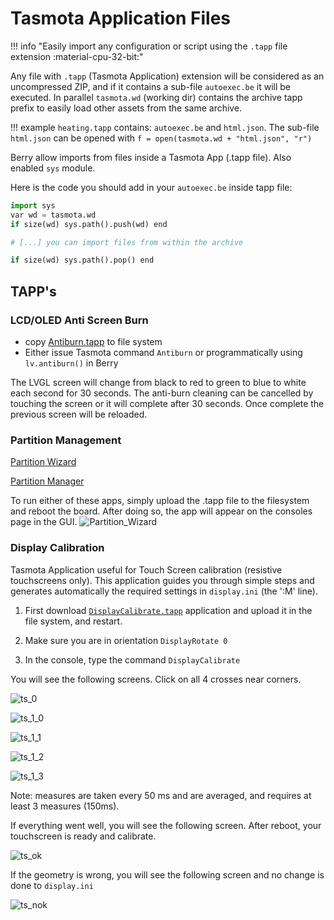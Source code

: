 # Tasmota Application Files 

!!! info "Easily import any configuration or script using the `.tapp` file extension :material-cpu-32-bit:"

Any file with `.tapp` (Tasmota Application) extension will be considered as an uncompressed ZIP, and if it contains a sub-file `autoexec.be` it will be executed. In parallel `tasmota.wd` (working dir) contains the archive tapp prefix to easily load other assets from the same archive.

!!! example 
    `heating.tapp` contains: `autoexec.be` and `html.json`. The sub-file `html.json` can be opened with `f = open(tasmota.wd + "html.json", "r")`

Berry allow imports from files inside a Tasmota App (.tapp file). Also enabled `sys` module.

Here is the code you should add in your `autoexec.be` inside tapp file:

```python
import sys
var wd = tasmota.wd
if size(wd) sys.path().push(wd) end

# [...] you can import files from within the archive

if size(wd) sys.path().pop() end
```

## TAPP's

### LCD/OLED Anti Screen Burn

* copy [Antiburn.tapp](https://raw.githubusercontent.com/arendst/Tasmota/development/tasmota/berry/modules/Antiburn.tapp) to file system
* Either issue Tasmota command `Antiburn` or programmatically using `lv.antiburn()` in Berry

The LVGL screen will change from black to red to green to blue to white each second for 30 seconds. The anti-burn cleaning can be cancelled by touching the screen or it will complete after 30 seconds. Once complete the previous screen will be reloaded.

### Partition Management

[Partition Wizard](https://raw.githubusercontent.com/arendst/Tasmota/development/tasmota/berry/modules/Partition_Wizard.tapp)

[Partition Manager](https://raw.githubusercontent.com/arendst/Tasmota/development/tasmota/berry/modules/Partition_Manager.tapp)

To run either of these apps, simply upload the .tapp file to the filesystem and reboot the board.  After doing so, the app will appear on the consoles page in the GUI.
![Partition_Wizard](https://github.com/ryancasler/docs/blob/dfdbedfe7c301e5c17ce3214b14c395d288920c6/docs/_media/Partition_Wizard.png)

### Display Calibration

Tasmota Application useful for Touch Screen calibration (resistive touchscreens only). This application guides you through simple steps and generates automatically the required settings in `display.ini` (the ':M' line).

1. First download [`DisplayCalibrate.tapp`](https://raw.githubusercontent.com/arendst/Tasmota/development/tasmota/berry/modules/DisplayCalibrate.tapp) application and upload it in the file system, and restart.

2. Make sure you are in orientation `DisplayRotate 0`

3. In the console, type the command `DisplayCalibrate`

You will see the following screens. Click on all 4 crosses near corners.

![ts_0](https://user-images.githubusercontent.com/49731213/149639165-a03a3864-1403-4f0c-8a7b-760db1ff926d.png)

![ts_1_0](https://user-images.githubusercontent.com/49731213/149639166-360572ac-3e8c-4e9d-a3e4-62ff8d67896c.png)

![ts_1_1](https://user-images.githubusercontent.com/49731213/149639168-cf7eb258-742c-4e53-a0ed-709f3b347deb.png)

![ts_1_2](https://user-images.githubusercontent.com/49731213/149639169-2b7c9f22-7834-473f-83c7-39c32e94c461.png)

![ts_1_3](https://user-images.githubusercontent.com/49731213/149639170-63681b67-cf37-4e73-9776-af762bc7d617.png)

Note: measures are taken every 50 ms and are averaged, and requires at least 3 measures (150ms).

If everything went well, you will see the following screen. After reboot, your touchscreen is ready and calibrate.

![ts_ok](https://user-images.githubusercontent.com/49731213/149639215-cadf5d58-9d31-4278-8f21-927487ed7058.png)

If the geometry is wrong, you will see the following screen and no change is done to `display.ini`

![ts_nok](https://user-images.githubusercontent.com/49731213/149639222-32a9ead6-e4fe-4a63-a4fe-6c8fb7ad11c3.png)